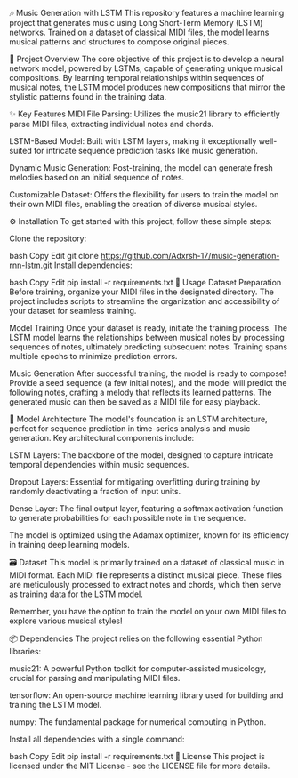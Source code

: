 🎶 Music Generation with LSTM
This repository features a machine learning project that generates music using Long Short-Term Memory (LSTM) networks. Trained on a dataset of classical MIDI files, the model learns musical patterns and structures to compose original pieces.

🚀 Project Overview
The core objective of this project is to develop a neural network model, powered by LSTMs, capable of generating unique musical compositions. By learning temporal relationships within sequences of musical notes, the LSTM model produces new compositions that mirror the stylistic patterns found in the training data.

✨ Key Features
MIDI File Parsing: Utilizes the music21 library to efficiently parse MIDI files, extracting individual notes and chords.

LSTM-Based Model: Built with LSTM layers, making it exceptionally well-suited for intricate sequence prediction tasks like music generation.

Dynamic Music Generation: Post-training, the model can generate fresh melodies based on an initial sequence of notes.

Customizable Dataset: Offers the flexibility for users to train the model on their own MIDI files, enabling the creation of diverse musical styles.

⚙️ Installation
To get started with this project, follow these simple steps:

Clone the repository:

bash
Copy
Edit
git clone https://github.com/Adxrsh-17/music-generation-rnn-lstm.git
Install dependencies:

bash
Copy
Edit
pip install -r requirements.txt
📖 Usage
Dataset Preparation
Before training, organize your MIDI files in the designated directory. The project includes scripts to streamline the organization and accessibility of your dataset for seamless training.

Model Training
Once your dataset is ready, initiate the training process. The LSTM model learns the relationships between musical notes by processing sequences of notes, ultimately predicting subsequent notes. Training spans multiple epochs to minimize prediction errors.

Music Generation
After successful training, the model is ready to compose! Provide a seed sequence (a few initial notes), and the model will predict the following notes, crafting a melody that reflects its learned patterns. The generated music can then be saved as a MIDI file for easy playback.

🧠 Model Architecture
The model's foundation is an LSTM architecture, perfect for sequence prediction in time-series analysis and music generation. Key architectural components include:

LSTM Layers: The backbone of the model, designed to capture intricate temporal dependencies within music sequences.

Dropout Layers: Essential for mitigating overfitting during training by randomly deactivating a fraction of input units.

Dense Layer: The final output layer, featuring a softmax activation function to generate probabilities for each possible note in the sequence.

The model is optimized using the Adamax optimizer, known for its efficiency in training deep learning models.

🗃️ Dataset
This model is primarily trained on a dataset of classical music in MIDI format. Each MIDI file represents a distinct musical piece. These files are meticulously processed to extract notes and chords, which then serve as training data for the LSTM model.

Remember, you have the option to train the model on your own MIDI files to explore various musical styles!

📦 Dependencies
The project relies on the following essential Python libraries:

music21: A powerful Python toolkit for computer-assisted musicology, crucial for parsing and manipulating MIDI files.

tensorflow: An open-source machine learning library used for building and training the LSTM model.

numpy: The fundamental package for numerical computing in Python.

Install all dependencies with a single command:

bash
Copy
Edit
pip install -r requirements.txt
📜 License
This project is licensed under the MIT License - see the LICENSE file for more details.

